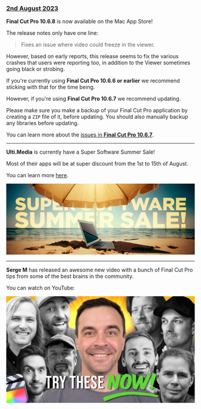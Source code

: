 ### [2nd August 2023](/news/20230802)

**Final Cut Pro 10.6.8** is now available on the Mac App Store!

The release notes only have one line:

> Fixes an issue where video could freeze in the viewer.

However, based on early reports, this release seems to fix the various crashes that users were reporting too, in addition to the Viewer sometimes going black or strobing.

If you're currently using **Final Cut Pro 10.6.6 or earlier** we recommend sticking with that for the time being.

However, if you're using **Final Cut Pro 10.6.7** we recommend updating.

Please make sure you make a backup of your Final Cut Pro application by creating a `ZIP` file of it, before updating. You should also manually backup any libraries before updating.

You can learn more about the [issues in **Final Cut Pro 10.6.7**](https://github.com/CommandPost/FCPCafe/issues/223).

---

**Ulti.Media** is currently have a Super Software Summer Sale!

Most of their apps will be at super discount from the 1st to 15th of August.

You can learn more [here](https://ulti.media/sale/).

![](/static/ultimedia-summer-sale.jpeg)

---

**Serge M** has released an awesome new video with a bunch of Final Cut Pro tips from some of the best brains in the community.

You can watch on YouTube:

[![](/static/sergem-video.jpeg)](https://www.youtube.com/watch?v=oxVm6qlsdQE)